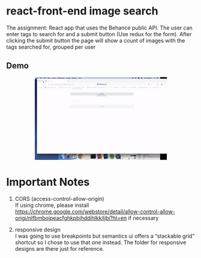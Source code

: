 # react-front-end image search

The assignment: 
React app that uses the Behance public API. 
The user can enter tags to search for and a submit button (Use redux for the form). After clicking the submit button the page will show a count of images with the tags searched for, grouped per user

## Demo
<p align="center">
  <img src="demo.gif" width="70%"/>
</p>

# Important Notes
1. CORS (access-control-allow-origin) <br />
If using chrome, please install https://chrome.google.com/webstore/detail/allow-control-allow-origi/nlfbmbojpeacfghkpbjhddihlkkiljbi?hl=en if necessary

2. responsive design <br />
I was going to use breakpoints but semantics ui offers a “stackable grid” shortcut so I chose to use that one instead. The folder for responsive designs are there just for reference.
